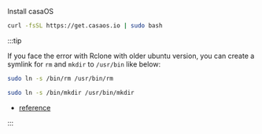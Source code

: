 Install casaOS

```bash
curl -fsSL https://get.casaos.io | sudo bash
```

:::tip

If you face the error with Rclone with older ubuntu version, you can create a symlink for `rm` and `mkdir` to `/usr/bin` like below:

```bash
sudo ln -s /bin/rm /usr/bin/rm

sudo ln -s /bin/mkdir /usr/bin/mkdir

```

- [reference](https://www.reddit.com/r/CasaOS/comments/11f3x3t/casa_os_installation_doesnt_work/)

:::
